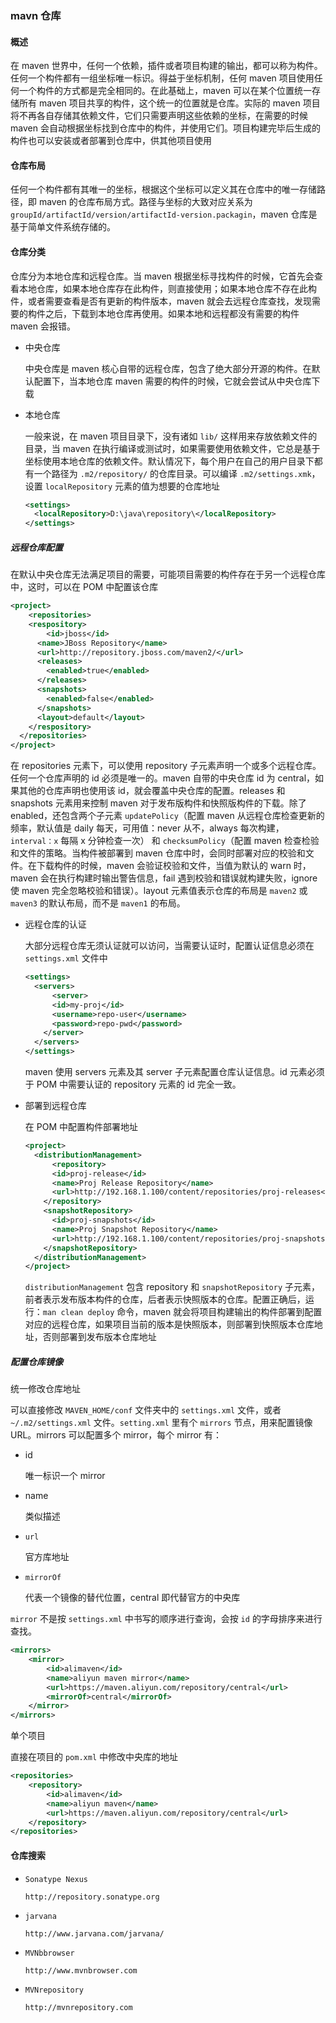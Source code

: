 ### mavn 仓库

#### 概述

在 maven 世界中，任何一个依赖，插件或者项目构建的输出，都可以称为构件。任何一个构件都有一组坐标唯一标识。得益于坐标机制，任何 maven 项目使用任何一个构件的方式都是完全相同的。在此基础上，maven 可以在某个位置统一存储所有 maven 项目共享的构件，这个统一的位置就是仓库。实际的 maven 项目将不再各自存储其依赖文件，它们只需要声明这些依赖的坐标，在需要的时候 maven 会自动根据坐标找到仓库中的构件，并使用它们。项目构建完毕后生成的构件也可以安装或者部署到仓库中，供其他项目使用

#### 仓库布局

任何一个构件都有其唯一的坐标，根据这个坐标可以定义其在仓库中的唯一存储路径，即 maven 的仓库布局方式。路径与坐标的大致对应关系为 `groupId/artifactId/version/artifactId-version.packagin`，maven 仓库是基于简单文件系统存储的。

#### 仓库分类

仓库分为本地仓库和远程仓库。当 maven 根据坐标寻找构件的时候，它首先会查看本地仓库，如果本地仓库存在此构件，则直接使用；如果本地仓库不存在此构件，或者需要查看是否有更新的构件版本，maven 就会去远程仓库查找，发现需要的构件之后，下载到本地仓库再使用。如果本地和远程都没有需要的构件 maven 会报错。

* 中央仓库

  中央仓库是 maven 核心自带的远程仓库，包含了绝大部分开源的构件。在默认配置下，当本地仓库 maven 需要的构件的时候，它就会尝试从中央仓库下载

* 本地仓库

  一般来说，在 maven 项目目录下，没有诸如 `lib/` 这样用来存放依赖文件的目录，当 maven 在执行编译或测试时，如果需要使用依赖文件，它总是基于坐标使用本地仓库的依赖文件。默认情况下，每个用户在自己的用户目录下都有一个路径为 `.m2/repository/` 的仓库目录。可以编译 `.m2/settings.xmk`，设置 `localRepository` 元素的值为想要的仓库地址

  ```xml
  <settings>
  	<localRepository>D:\java\repository\</localRepository>
  </settings>
  ```

##### 远程仓库配置

在默认中央仓库无法满足项目的需要，可能项目需要的构件存在于另一个远程仓库中，这时，可以在 POM 中配置该仓库

```xml
<project>
	<repositories>
  	<respository>
    	<id>jboss</id>
      <name>JBoss Repository</name>
      <url>http://repository.jboss.com/maven2/</url>
      <releases>
      	<enabled>true</enabled>
      </releases>
      <snapshots>
      	<enabled>false</enabled>
      </snapshots>
      <layout>default</layout>
    </respository>
  </repositories>
</project>
```

在 repositories 元素下，可以使用 repository 子元素声明一个或多个远程仓库。任何一个仓库声明的 id 必须是唯一的。maven 自带的中央仓库 id 为 central，如果其他的仓库声明也使用该 id，就会覆盖中央仓库的配置。releases 和 snapshots 元素用来控制 maven 对于发布版构件和快照版构件的下载。除了 enabled，还包含两个子元素 `updatePolicy`（配置 maven 从远程仓库检查更新的频率，默认值是 daily 每天，可用值：never 从不，always 每次构建，`interval：x` 每隔 x 分钟检查一次） 和 `checksumPolicy`（配置 maven 检查检验和文件的策略。当构件被部署到 maven 仓库中时，会同时部署对应的校验和文件。在下载构件的时候，maven 会验证校验和文件，当值为默认的 warn 时，maven 会在执行构建时输出警告信息，fail 遇到校验和错误就构建失败，ignore 使 maven 完全忽略校验和错误）。layout 元素值表示仓库的布局是 `maven2` 或 `maven3` 的默认布局，而不是 `maven1` 的布局。

* 远程仓库的认证

  大部分远程仓库无须认证就可以访问，当需要认证时，配置认证信息必须在 `settings.xml` 文件中

  ```xml
  <settings>
  	<servers>
    	<server>
      	<id>my-proj</id>
        <username>repo-user</username>
        <password>repo-pwd</password>
      </server>
    </servers>
  </settings>
  ```

  maven 使用 servers 元素及其 server 子元素配置仓库认证信息。id 元素必须于 POM 中需要认证的 repository 元素的 id 完全一致。

* 部署到远程仓库

  在 POM 中配置构件部署地址

  ```xml
  <project>
  	<distributionManagement>
    	<repository>
      	<id>proj-release</id>
        <name>Proj Release Repository</name>
        <url>http://192.168.1.100/content/repositories/proj-releases</url>
      </repository>
      <snapshotRepository>
      	<id>proj-snapshots</id>
        <name>Proj Snapshot Repository</name>
        <url>http://192.168.1.100/content/repositories/proj-snapshots</url>
      </snapshotRepository>
    </distributionManagement>
  </project>
  ```

  `distributionManagement` 包含 repository 和 `snapshotRepository` 子元素，前者表示发布版本构件的仓库，后者表示快照版本的仓库。配置正确后，运行：`man clean deploy` 命令，maven 就会将项目构建输出的构件部署到配置对应的远程仓库，如果项目当前的版本是快照版本，则部署到快照版本仓库地址，否则部署到发布版本仓库地址

##### 配置仓库镜像

统一修改仓库地址

可以直接修改 `MAVEN_HOME/conf` 文件夹中的 `settings.xml` 文件，或者 `~/.m2/settings.xml` 文件。`setting.xml` 里有个 `mirrors` 节点，用来配置镜像 URL。mirrors 可以配置多个 mirror，每个 mirror 有：

* id

  唯一标识一个 mirror

* name

  类似描述

* `url`

  官方库地址

* `mirrorOf`

  代表一个镜像的替代位置，central 即代替官方的中央库

`mirror` 不是按 `settings.xml` 中书写的顺序进行查询，会按 `id` 的字母排序来进行查找。

```xml
<mirrors>
	<mirror>
        <id>alimaven</id>
        <name>aliyun maven mirror</name>
        <url>https://maven.aliyun.com/repository/central</url>
        <mirrorOf>central</mirrorOf>
    </mirror>
</mirrors>
```

单个项目

直接在项目的 `pom.xml` 中修改中央库的地址

```xml
<repositories>
    <repository>
        <id>alimaven</id>
        <name>aliyun maven</name>
        <url>https://maven.aliyun.com/repository/central</url>
    </repository>
</repositories>
```

#### 仓库搜索

* `Sonatype Nexus`

  `http://repository.sonatype.org`

* `jarvana`

  `http://www.jarvana.com/jarvana/`

* `MVNbbrowser`

  `http://www.mvnbrowser.com`

* `MVNrepository`

  `http://mvnrepository.com`

  